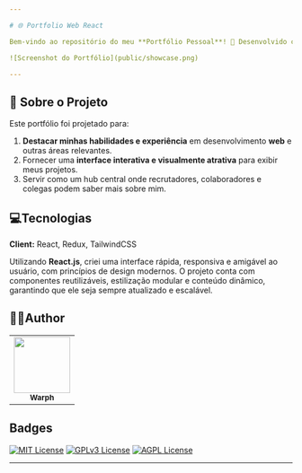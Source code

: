 ```yaml
---

# 🌐 Portfolio Web React  

Bem-vindo ao repositório do meu **Portfólio Pessoal**! 🚀 Desenvolvido com **React.js**, este projeto funciona como um espaço para apresentar minhas habilidades, projetos e conquistas. Seja você um recrutador, colaborador ou apenas alguém buscando inspiração para criar seu próprio portfólio, você está no lugar certo!

![Screenshot do Portfólio](public/showcase.png)  

---
```


## 📖 Sobre o Projeto  

Este portfólio foi projetado para:  
1. **Destacar minhas habilidades e experiência** em desenvolvimento **web** e outras áreas relevantes.  
2. Fornecer uma **interface interativa e visualmente atrativa** para exibir meus projetos.  
3. Servir como um hub central onde recrutadores, colaboradores e colegas podem saber mais sobre mim.  
##  💻Tecnologias

**Client:** React, Redux, TailwindCSS

Utilizando **React.js**, criei uma interface rápida, responsiva e amigável ao usuário, com princípios de design modernos. O projeto conta com componentes reutilizáveis, estilização modular e conteúdo dinâmico, garantindo que ele seja sempre atualizado e escalável. 

 <h2>👨‍💻Author</h2>
<table>
  <tr>
    <td align="center">
      <a href="https://github.com/Wpnnt">
        <img src="https://avatars.githubusercontent.com/u/93552279?s=400&u=20853ee847f2ed5e1993543368b4b53e6653ad97&v=4" width="100px;" alt=""/><br>
        <sub>
          <b>Warph</b>
        </sub>
      </a>
    </td>
  </tr>
</table>

## Badges

[![MIT License](https://img.shields.io/badge/License-MIT-green.svg)](https://choosealicense.com/licenses/mit/)
[![GPLv3 License](https://img.shields.io/badge/License-GPL%20v3-yellow.svg)](https://opensource.org/licenses/)
[![AGPL License](https://img.shields.io/badge/license-AGPL-blue.svg)](http://www.gnu.org/licenses/agpl-3.0)

---
